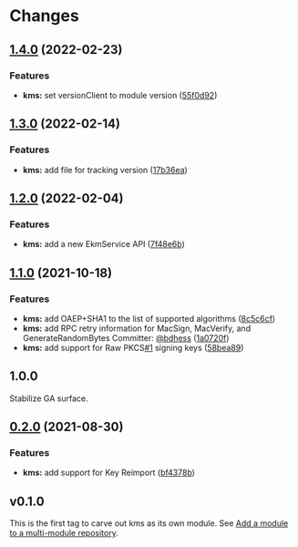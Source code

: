 # Changes

## [1.4.0](https://github.com/googleapis/google-cloud-go/compare/kms/v1.3.0...kms/v1.4.0) (2022-02-23)


### Features

* **kms:** set versionClient to module version ([55f0d92](https://github.com/googleapis/google-cloud-go/commit/55f0d92bf112f14b024b4ab0076c9875a17423c9))

## [1.3.0](https://github.com/googleapis/google-cloud-go/compare/kms/v1.2.0...kms/v1.3.0) (2022-02-14)


### Features

* **kms:** add file for tracking version ([17b36ea](https://github.com/googleapis/google-cloud-go/commit/17b36ead42a96b1a01105122074e65164357519e))

## [1.2.0](https://www.github.com/googleapis/google-cloud-go/compare/kms/v1.1.0...kms/v1.2.0) (2022-02-04)


### Features

* **kms:** add a new EkmService API ([7f48e6b](https://www.github.com/googleapis/google-cloud-go/commit/7f48e6b68e59812208ea87b7861fad60169dc63a))

## [1.1.0](https://www.github.com/googleapis/google-cloud-go/compare/kms/v1.0.0...kms/v1.1.0) (2021-10-18)


### Features

* **kms:** add OAEP+SHA1 to the list of supported algorithms ([8c5c6cf](https://www.github.com/googleapis/google-cloud-go/commit/8c5c6cf9df046b67998a8608d05595bd9e34feb0))
* **kms:** add RPC retry information for MacSign, MacVerify, and GenerateRandomBytes Committer: [@bdhess](https://www.github.com/bdhess) ([1a0720f](https://www.github.com/googleapis/google-cloud-go/commit/1a0720f2f33bb14617f5c6a524946a93209e1266))
* **kms:** add support for Raw PKCS[#1](https://www.github.com/googleapis/google-cloud-go/issues/1) signing keys ([58bea89](https://www.github.com/googleapis/google-cloud-go/commit/58bea89a3d177d5c431ff19310794e3296253353))

## 1.0.0

Stabilize GA surface.

## [0.2.0](https://www.github.com/googleapis/google-cloud-go/compare/kms/v0.1.0...kms/v0.2.0) (2021-08-30)


### Features

* **kms:** add support for Key Reimport ([bf4378b](https://www.github.com/googleapis/google-cloud-go/commit/bf4378b5b859f7b835946891dbfebfee31c4b123))

## v0.1.0

This is the first tag to carve out kms as its own module. See
[Add a module to a multi-module repository](https://github.com/golang/go/wiki/Modules#is-it-possible-to-add-a-module-to-a-multi-module-repository).
